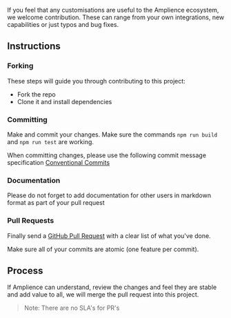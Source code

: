 If you feel that any customisations are useful to the Amplience ecosystem, we welcome contribution. These can range from your own integrations, new capabilities or just typos and bug fixes.

## Instructions

### Forking

These steps will guide you through contributing to this project:

- Fork the repo
- Clone it and install dependencies

### Committing

Make and commit your changes. Make sure the commands `npm run build` and `npm run test` are working.

When committing changes, please use the following commit message specification [Conventional Commits](https://www.conventionalcommits.org/)

### Documentation

Please do not forget to add documentation for other users in markdown format as part of your pull request

### Pull Requests

Finally send a [GitHub Pull Request](https://docs.github.com/en/pull-requests/collaborating-with-pull-requests/proposing-changes-to-your-work-with-pull-requests/about-pull-requests) with a clear list of what you've done.

Make sure all of your commits are atomic (one feature per commit).

## Process

If Amplience can understand, review the changes and feel they are stable and add value to all, we will merge the pull request into this project.

> Note: There are no SLA's for PR's
